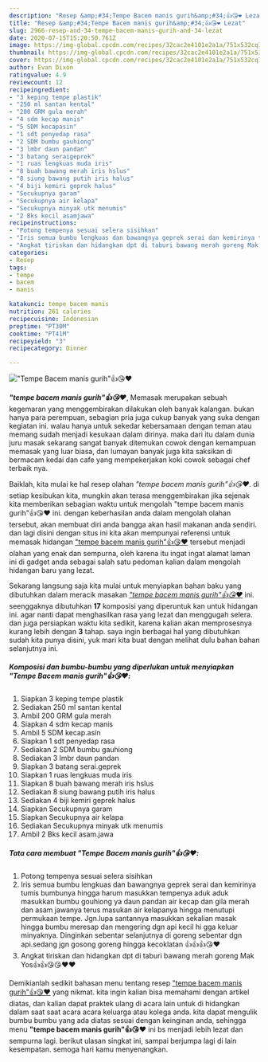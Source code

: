 ```yaml
---
description: "Resep &amp;#34;Tempe Bacem manis gurih&amp;#34;👍😘❤️ Lezat"
title: "Resep &amp;#34;Tempe Bacem manis gurih&amp;#34;👍😘❤️ Lezat"
slug: 2966-resep-and-34-tempe-bacem-manis-gurih-and-34-lezat
date: 2020-07-15T15:20:50.761Z
image: https://img-global.cpcdn.com/recipes/32cac2e4101e2a1a/751x532cq70/tempe-bacem-manis-gurih👍😘❤️-foto-resep-utama.jpg
thumbnail: https://img-global.cpcdn.com/recipes/32cac2e4101e2a1a/751x532cq70/tempe-bacem-manis-gurih👍😘❤️-foto-resep-utama.jpg
cover: https://img-global.cpcdn.com/recipes/32cac2e4101e2a1a/751x532cq70/tempe-bacem-manis-gurih👍😘❤️-foto-resep-utama.jpg
author: Evan Dixon
ratingvalue: 4.9
reviewcount: 12
recipeingredient:
- "3 keping tempe plastik"
- "250 ml santan kental"
- "200 GRM gula merah"
- "4 sdm kecap manis"
- "5 SDM kecapasin"
- "1 sdt penyedap rasa"
- "2 SDM bumbu gauhiong"
- "3 lmbr daun pandan"
- "3 batang seraigeprek"
- "1 ruas lengkuas muda iris"
- "8 buah bawang merah iris hslus"
- "8 siung bawang putih iris halus"
- "4 biji kemiri geprek halus"
- "Secukupnya garam"
- "Secukupnya air kelapa"
- "Secukupnya minyak utk menumis"
- "2 Bks kecil asamjawa"
recipeinstructions:
- "Potong tempenya sesuai selera sisihkan"
- "Iris semua bumbu lengkuas dan bawangnya geprek serai dan kemirinya tumis bumbunya hingga harum masukkan tempenya aduk aduk masukkan bumbu gouhiong ya daun pandan air kecap dan gila merah dan asam jawanya terus masukan air kelapanya hingga menutupi permukaan tempe. Jgn.lupa santannya masukkan sekalian masak hingga bumbu meresap dan mengering dgn api kecil hi gga keluar minyaknya. Dinginkan sebentar selanjutnya di goreng sebentar dgn api.sedang jgn gosong goreng hingga kecoklatan 👍👍👍😘❤️"
- "Angkat tiriskan dan hidangkan dpt di taburi bawang merah goreng Mak Yos👍👍😘😘❤️❤️"
categories:
- Resep
tags:
- tempe
- bacem
- manis

katakunci: tempe bacem manis 
nutrition: 261 calories
recipecuisine: Indonesian
preptime: "PT30M"
cooktime: "PT41M"
recipeyield: "3"
recipecategory: Dinner

---
```



![&#34;Tempe Bacem manis gurih&#34;👍😘❤️](https://img-global.cpcdn.com/recipes/32cac2e4101e2a1a/751x532cq70/tempe-bacem-manis-gurih👍😘❤️-foto-resep-utama.jpg)

<b><i>&#34;tempe bacem manis gurih&#34;👍😘❤️</i></b>, Memasak merupakan sebuah kegemaran yang menggembirakan dilakukan oleh banyak kalangan. bukan hanya para perempuan, sebagian pria juga cukup banyak yang suka dengan kegiatan ini. walau hanya untuk sekedar kebersamaan dengan teman atau memang sudah menjadi kesukaan dalam dirinya. maka dari itu dalam dunia juru masak sekarang sangat banyak ditemukan cowok dengan kemampuan memasak yang luar biasa, dan lumayan banyak juga kita saksikan di bermacam kedai dan cafe yang mempekerjakan koki cowok sebagai chef terbaik nya.

Baiklah, kita mulai ke hal resep olahan <i>&#34;tempe bacem manis gurih&#34;👍😘❤️</i>. di setiap kesibukan kita, mungkin akan terasa menggembirakan jika sejenak kita memberikan sebagian waktu untuk mengolah &#34;tempe bacem manis gurih&#34;👍😘❤️ ini. dengan keberhasilan anda dalam mengolah olahan tersebut, akan membuat diri anda bangga akan hasil makanan anda sendiri. dan lagi disini dengan situs ini kita akan mempunyai referensi untuk memasak hidangan <u>&#34;tempe bacem manis gurih&#34;👍😘❤️</u> tersebut menjadi olahan yang enak dan sempurna, oleh karena itu ingat ingat alamat laman ini di gadget anda sebagai salah satu pedoman kalian dalam mengolah hidangan baru yang lezat.




Sekarang langsung saja kita mulai untuk menyiapkan bahan baku yang dibutuhkan dalam meracik masakan <u><i>&#34;tempe bacem manis gurih&#34;👍😘❤️</i></u> ini. seenggaknya dibutuhkan <b>17</b> komposisi yang diperuntuk kan untuk hidangan ini. agar nanti dapat menghasilkan rasa yang lezat dan menggugah selera. dan juga persiapkan waktu kita sedikit, karena kalian akan memprosesnya kurang lebih dengan <b>3</b> tahap. saya ingin berbagai hal yang dibutuhkan sudah kita punya disini, yuk mari kita buat dengan melihat dulu bahan bahan selanjutnya ini.

<!--inarticleads1-->

##### Komposisi dan bumbu-bumbu yang diperlukan untuk menyiapkan &#34;Tempe Bacem manis gurih&#34;👍😘❤️:

1. Siapkan 3 keping tempe plastik
1. Sediakan 250 ml santan kental
1. Ambil 200 GRM gula merah
1. Siapkan 4 sdm kecap manis
1. Ambil 5 SDM kecap.asin
1. Siapkan 1 sdt penyedap rasa
1. Sediakan 2 SDM bumbu gauhiong
1. Sediakan 3 lmbr daun pandan
1. Siapkan 3 batang serai.geprek
1. Siapkan 1 ruas lengkuas muda iris
1. Siapkan 8 buah bawang merah iris hslus
1. Sediakan 8 siung bawang putih iris halus
1. Sediakan 4 biji kemiri geprek halus
1. Siapkan Secukupnya garam
1. Siapkan Secukupnya air kelapa
1. Sediakan Secukupnya minyak utk menumis
1. Ambil 2 Bks kecil asam.jawa




<!--inarticleads2-->

##### Tata cara membuat &#34;Tempe Bacem manis gurih&#34;👍😘❤️:

1. Potong tempenya sesuai selera sisihkan
1. Iris semua bumbu lengkuas dan bawangnya geprek serai dan kemirinya tumis bumbunya hingga harum masukkan tempenya aduk aduk masukkan bumbu gouhiong ya daun pandan air kecap dan gila merah dan asam jawanya terus masukan air kelapanya hingga menutupi permukaan tempe. Jgn.lupa santannya masukkan sekalian masak hingga bumbu meresap dan mengering dgn api kecil hi gga keluar minyaknya. Dinginkan sebentar selanjutnya di goreng sebentar dgn api.sedang jgn gosong goreng hingga kecoklatan 👍👍👍😘❤️
1. Angkat tiriskan dan hidangkan dpt di taburi bawang merah goreng Mak Yos👍👍😘😘❤️❤️




Demikianlah sedikit bahasan menu tentang resep <u>&#34;tempe bacem manis gurih&#34;👍😘❤️</u> yang nikmat. kita ingin kalian bisa memahami dengan artikel diatas, dan kalian dapat praktek ulang di acara lain untuk di hidangkan dalam saat saat acara acara keluarga atau kolega anda. kita dapat mengulik bumbu bumbu yang ada diatas sesuai dengan keinginan anda, sehingga menu <b>&#34;tempe bacem manis gurih&#34;👍😘❤️</b> ini bs menjadi lebih lezat dan sempurna lagi. berikut ulasan singkat ini, sampai berjumpa lagi di lain kesempatan. semoga hari kamu menyenangkan.

